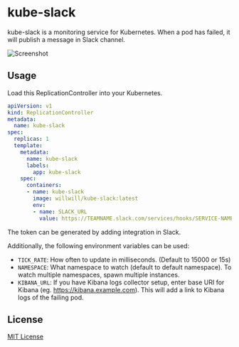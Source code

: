 # kube-slack

kube-slack is a monitoring service for Kubernetes. When a pod has failed,
it will publish a message in Slack channel.

![Screenshot](http://i.imgur.com/em62l25.png)

## Usage

Load this ReplicationController into your Kubernetes.

```yml
apiVersion: v1
kind: ReplicationController
metadata:
  name: kube-slack
spec:
  replicas: 1
  template:
    metadata:
      name: kube-slack
      labels:
        app: kube-slack
    spec:
      containers:
      - name: kube-slack
        image: willwill/kube-slack:latest
        env:
        - name: SLACK_URL
          value: https://TEAMNAME.slack.com/services/hooks/SERVICE-NAME?token=TOKEN
```

The token can be generated by adding integration in Slack.

Additionally, the following environment variables can be used:

- `TICK_RATE`: How often to update in milliseconds. (Default to 15000 or 15s)
- `NAMESPACE`: What namespace to watch (default to default namespace). To watch multiple namespaces, spawn multiple instances.
- `KIBANA_URL`: If you have Kibana logs collector setup, enter base URI for Kibana (eg. https://kibana.example.com). This will add a link to Kibana logs of the failing pod.

## License

[MIT License](LICENSE)
